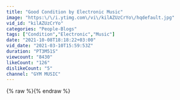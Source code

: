 ```yaml
---
title: "Good Condition by Electronic Music"
image: "https:\/\/i.ytimg.com\/vi\/kilAZUzCrYo\/hqdefault.jpg"
vid_id: "kilAZUzCrYo"
categories: "People-Blogs"
tags: ["Condition","Electronic","Music"]
date: "2021-10-08T18:18:22+03:00"
vid_date: "2021-03-10T15:59:53Z"
duration: "PT3M51S"
viewcount: "8430"
likeCount: "126"
dislikeCount: "5"
channel: "GYM MUSIC"
---
```

{% raw %}{% endraw %}
